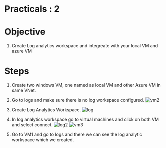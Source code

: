 # Practicals : 2

   # Objective

   1. Create Log analytics workspace and integreate with your local VM and azure VM


   # Steps
    
   1. Create two windows VM, one named as local VM and other Azure VM in same VNet.
   2. Go to logs and make sure  there is no log workspace configured.
   ![vm2](https://user-images.githubusercontent.com/23217592/153883720-c261c7d6-c8b6-44b2-91af-2f7845568393.jpg)

   3. Create Log Analytics Workspace.
   ![log](https://user-images.githubusercontent.com/23217592/153883538-cbd1b7fc-eee7-480a-ba36-3bc474fe3e61.jpg)

   4. In log analytics workspace go to virtual machines and click on both VM and select connect.
   ![log2](https://user-images.githubusercontent.com/23217592/153883582-9b50d266-dec7-4bd9-951c-e0f4caf3b368.jpg)
   ![vm3](https://user-images.githubusercontent.com/23217592/153883991-ba6bba3a-7900-4cf5-a098-ade29afa50fc.jpg)


   5. Go to VM1 and go to logs and there we can see the log analytic workspace which we created.
        
        
